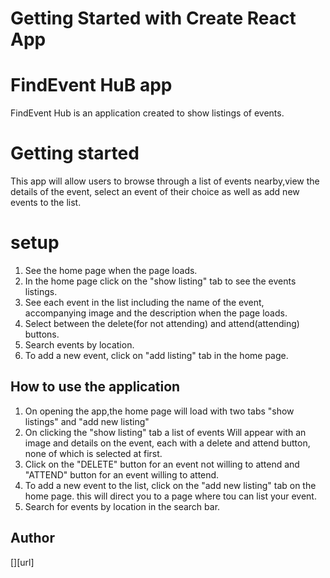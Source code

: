 # Getting Started with Create React App
# FindEvent HuB app
FindEvent Hub is an application created to show listings of events.

# Getting started
This app will allow users to browse through a list of events nearby,view the details of the event, select an event of their choice as well as add new events to the list.

# setup
1. See the home page when the page loads. 
2. In the home page click on the "show listing" tab to see the events listings.
3. See each event in the list including the name of the event, accompanying image and the description when the page loads.
4. Select between the delete(for not attending) and attend(attending) buttons.
5. Search events by location.
6. To add a new event, click on "add listing" tab in the home page. 

## How to use the application
1. On opening the app,the home page will load with two tabs "show listings" and "add new listing" 
2. On clicking the "show listing" tab a list of events Will appear with an image and details on the event, each with a delete and attend button, none of which is selected at first.
2. Click on the "DELETE" button for an event not willing to attend and "ATTEND" button for an event willing to attend.
3. To add a new event to the list, click on the "add new listing" tab on the home page. this will direct you to a page where tou can list your event.
4. Search for events by location in the search bar.




## Author
[][url]



